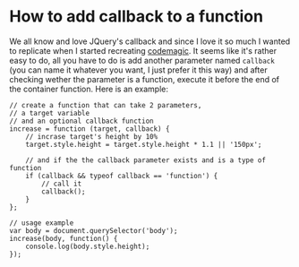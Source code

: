 # How to add callback to a function

We all know and love JQuery's callback and since I love it so much I wanted to replicate when I started recreating [codemagic](https://github.com/varemenos/codemagic). It seems like it's rather easy to do, all you have to do is add another parameter named `callback` (you can name it whatever you want, I just prefer it this way) and after checking wether the parameter is a function, execute it before the end of the container function.
Here is an example:

<pre class="line-numbers"><code class="language-javascript">// create a function that can take 2 parameters,
// a target variable
// and an optional callback function
increase = function (target, callback) {
	// incrase target's height by 10%
	target.style.height = target.style.height * 1.1 || '150px';

	// and if the the callback parameter exists and is a type of function
	if (callback && typeof callback == 'function') {
		// call it
		callback();
	}
};

// usage example
var body = document.querySelector('body');
increase(body, function() {
	console.log(body.style.height);
});</code></pre>
